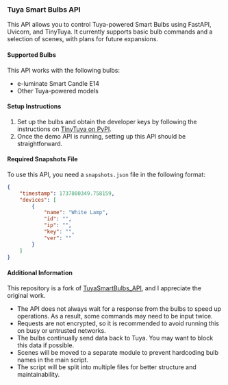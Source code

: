 ### Tuya Smart Bulbs API

This API allows you to control Tuya-powered Smart Bulbs using FastAPI, Uvicorn, and TinyTuya. It currently supports basic bulb commands and a selection of scenes, with plans for future expansions.

#### Supported Bulbs

This API works with the following bulbs:

- e-luminate Smart Candle E14
- Other Tuya-powered models

#### Setup Instructions

1. Set up the bulbs and obtain the developer keys by following the instructions on [TinyTuya on PyPI](https://pypi.org/project/TinyTuya/).
2. Once the demo API is running, setting up this API should be straightforward.

#### Required Snapshots File

To use this API, you need a `snapshots.json` file in the following format:

```json
{
    "timestamp": 1737800349.758159,
    "devices": [
        {
            "name": "White Lamp",
            "id": "",
            "ip": "",
            "key": "",
            "ver": ""
        }
    ]
}
```

#### Additional Information

This repository is a fork of [TuyaSmartBulbs_API](https://github.com/Nertonm/TuyaSmartBulbs_API), and I appreciate the original work.

- The API does not always wait for a response from the bulbs to speed up operations. As a result, some commands may need to be input twice.
- Requests are not encrypted, so it is recommended to avoid running this on busy or untrusted networks.
- The bulbs continually send data back to Tuya. You may want to block this data if possible.
- Scenes will be moved to a separate module to prevent hardcoding bulb names in the main script.
- The script will be split into multiple files for better structure and maintainability.
